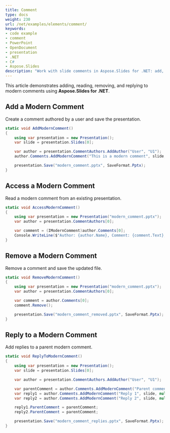 ```yaml
---
title: Comment
type: docs
weight: 230
url: /net/examples/elements/comment/
keywords:
- code example
- comment
- PowerPoint
- OpenDocument
- presentation
- .NET
- C#
- Aspose.Slides
description: "Work with slide comments in Aspose.Slides for .NET: add, reply, edit, resolve, and export comments in PPT, PPTX, and ODP presentations with C# code examples."
---
```


This article demonstrates adding, reading, removing, and replying to modern comments using **Aspose.Slides for .NET**.

## **Add a Modern Comment**

Create a comment authored by a user and save the presentation.

```csharp
static void AddModernComment()
{
    using var presentation = new Presentation();
    var slide = presentation.Slides[0];

    var author = presentation.CommentAuthors.AddAuthor("User", "U1");
    author.Comments.AddModernComment("This is a modern comment", slide, null, new PointF(100, 100), DateTime.Now);

    presentation.Save("modern_comment.pptx", SaveFormat.Pptx);
}
```

## **Access a Modern Comment**

Read a modern comment from an existing presentation.

```csharp
static void AccessModernComment()
{
    using var presentation = new Presentation("modern_comment.pptx");
    var author = presentation.CommentAuthors[0];

    var comment = (IModernComment)author.Comments[0];
    Console.WriteLine($"Author: {author.Name}, Comment: {comment.Text}, Position: {comment.Position}");
}
```

## **Remove a Modern Comment**

Remove a comment and save the updated file.

```csharp
static void RemoveModernComment()
{
    using var presentation = new Presentation("modern_comment.pptx");
    var author = presentation.CommentAuthors[0];

    var comment = author.Comments[0];
    comment.Remove();

    presentation.Save("modern_comment_removed.pptx", SaveFormat.Pptx);
}
```

## **Reply to a Modern Comment**

Add replies to a parent modern comment.

```csharp
static void ReplyToModernComment()
{
    using var presentation = new Presentation();
    var slide = presentation.Slides[0];

    var author = presentation.CommentAuthors.AddAuthor("User", "U1");

    var parentComment = author.Comments.AddModernComment("Parent comment", slide, null, new PointF(100, 100), DateTime.Now);
    var reply1 = author.Comments.AddModernComment("Reply 1", slide, null, new PointF(110, 100), DateTime.Now);
    var reply2 = author.Comments.AddModernComment("Reply 2", slide, null, new PointF(120, 100), DateTime.Now);

    reply1.ParentComment = parentComment;
    reply2.ParentComment = parentComment;

    presentation.Save("modern_comment_replies.pptx", SaveFormat.Pptx);
}
```
